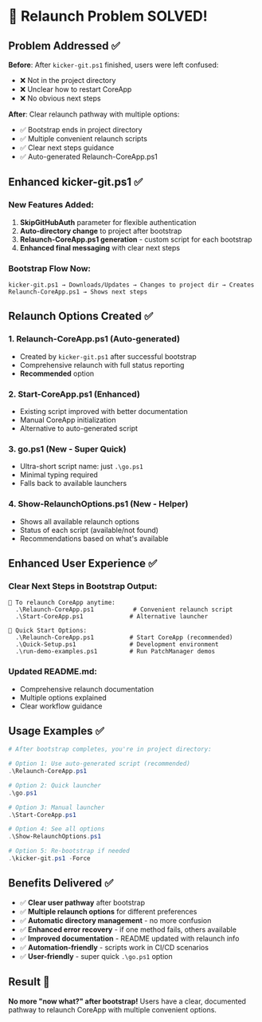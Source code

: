 # 🎉 Relaunch Problem SOLVED!

## Problem Addressed ✅

**Before**: After `kicker-git.ps1` finished, users were left confused:
- ❌ Not in the project directory
- ❌ Unclear how to restart CoreApp
- ❌ No obvious next steps

**After**: Clear relaunch pathway with multiple options:
- ✅ Bootstrap ends in project directory
- ✅ Multiple convenient relaunch scripts
- ✅ Clear next steps guidance
- ✅ Auto-generated Relaunch-CoreApp.ps1

## Enhanced kicker-git.ps1 ✅

### New Features Added:
1. **SkipGitHubAuth** parameter for flexible authentication
2. **Auto-directory change** to project after bootstrap
3. **Relaunch-CoreApp.ps1 generation** - custom script for each bootstrap
4. **Enhanced final messaging** with clear next steps

### Bootstrap Flow Now:
```
kicker-git.ps1 → Downloads/Updates → Changes to project dir → Creates Relaunch-CoreApp.ps1 → Shows next steps
```

## Relaunch Options Created ✅

### 1. **Relaunch-CoreApp.ps1** (Auto-generated)
- Created by `kicker-git.ps1` after successful bootstrap
- Comprehensive relaunch with full status reporting
- **Recommended** option

### 2. **Start-CoreApp.ps1** (Enhanced)
- Existing script improved with better documentation
- Manual CoreApp initialization
- Alternative to auto-generated script

### 3. **go.ps1** (New - Super Quick)
- Ultra-short script name: just `.\go.ps1`
- Minimal typing required
- Falls back to available launchers

### 4. **Show-RelaunchOptions.ps1** (New - Helper)
- Shows all available relaunch options
- Status of each script (available/not found)
- Recommendations based on what's available

## Enhanced User Experience ✅

### Clear Next Steps in Bootstrap Output:
```
🔄 To relaunch CoreApp anytime:
  .\Relaunch-CoreApp.ps1           # Convenient relaunch script
  .\Start-CoreApp.ps1             # Alternative launcher

🚀 Quick Start Options:
  .\Relaunch-CoreApp.ps1          # Start CoreApp (recommended)
  .\Quick-Setup.ps1               # Development environment
  .\run-demo-examples.ps1         # Run PatchManager demos
```

### Updated README.md:
- Comprehensive relaunch documentation
- Multiple options explained
- Clear workflow guidance

## Usage Examples ✅

```powershell
# After bootstrap completes, you're in project directory:

# Option 1: Use auto-generated script (recommended)
.\Relaunch-CoreApp.ps1

# Option 2: Quick launcher
.\go.ps1

# Option 3: Manual launcher
.\Start-CoreApp.ps1

# Option 4: See all options
.\Show-RelaunchOptions.ps1

# Option 5: Re-bootstrap if needed
.\kicker-git.ps1 -Force
```

## Benefits Delivered ✅

- ✅ **Clear user pathway** after bootstrap
- ✅ **Multiple relaunch options** for different preferences
- ✅ **Automatic directory management** - no more confusion
- ✅ **Enhanced error recovery** - if one method fails, others available
- ✅ **Improved documentation** - README updated with relaunch info
- ✅ **Automation-friendly** - scripts work in CI/CD scenarios
- ✅ **User-friendly** - super quick `.\go.ps1` option

## Result 🎯

**No more "now what?" after bootstrap!** Users have a clear, documented pathway to relaunch CoreApp with multiple convenient options.

